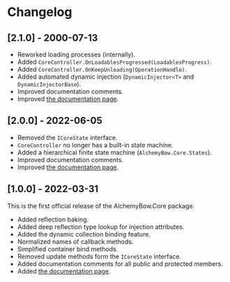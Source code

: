 # Changelog

## [2.1.0] - 2000-07-13
* Reworked loading processes (internally).
* Added `CoreController.OnLoadablesProgressed(LoadablesProgress)`.
* Added `CoreController.OnKeepUnloading(OperationHandle)`.
* Added automated dynamic injection (`DynamicInjector<T>` and `DynamicInjectorBase`).
* Improved documentation comments.
* Improved [the documentation page](https://kempnymaciej.github.io/alchemy-core/).

## [2.0.0] - 2022-06-05
* Removed the `ICoreState` interface.
* `CoreController` no longer has a built-in state machine.
* Added a hierarchical finite state machine (`AlchemyBow.Core.States`).
* Improved documentation comments.
* Improved [the documentation page](https://kempnymaciej.github.io/alchemy-core/).


## [1.0.0] - 2022-03-31
This is the first official release of the AlchemyBow.Core package.
* Added reflection baking.
* Added deep reflection type lookup for injection attributes.
* Added the dynamic collection binding feature.
* Normalized names of callback methods.
* Simplified container bind methods.
* Removed update methods form the `ICoreState` interface.
* Added documentation comments for all public and protected members.
* Added [the documentation page](https://kempnymaciej.github.io/alchemy-core/).